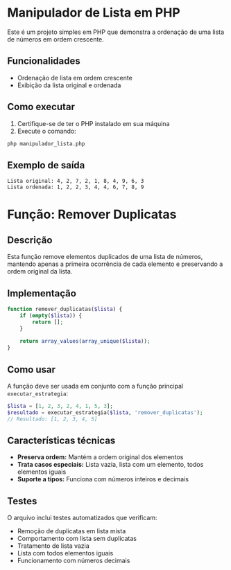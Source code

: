 # Manipulador de Lista em PHP

Este é um projeto simples em PHP que demonstra a ordenação de uma lista de números em ordem crescente.

## Funcionalidades

- Ordenação de lista em ordem crescente
- Exibição da lista original e ordenada

## Como executar

1. Certifique-se de ter o PHP instalado em sua máquina
2. Execute o comando:

```bash
php manipulador_lista.php
```

## Exemplo de saída

```
Lista original: 4, 2, 7, 2, 1, 8, 4, 9, 6, 3
Lista ordenada: 1, 2, 2, 3, 4, 4, 6, 7, 8, 9
```

# Função: Remover Duplicatas

## Descrição
Esta função remove elementos duplicados de uma lista de números, mantendo apenas a primeira ocorrência de cada elemento e preservando a ordem original da lista.

## Implementação
```php
function remover_duplicatas($lista) {
    if (empty($lista)) {
        return [];
    }
    
    return array_values(array_unique($lista));
}
```

## Como usar
A função deve ser usada em conjunto com a função principal `executar_estrategia`:

```php
$lista = [1, 2, 3, 2, 4, 1, 5, 3];
$resultado = executar_estrategia($lista, 'remover_duplicatas');
// Resultado: [1, 2, 3, 4, 5]
```


## Características técnicas
- **Preserva ordem:** Mantém a ordem original dos elementos
- **Trata casos especiais:** Lista vazia, lista com um elemento, todos elementos iguais
- **Suporte a tipos:** Funciona com números inteiros e decimais

## Testes
O arquivo inclui testes automatizados que verificam:
- Remoção de duplicatas em lista mista
- Comportamento com lista sem duplicatas
- Tratamento de lista vazia
- Lista com todos elementos iguais
- Funcionamento com números decimais
